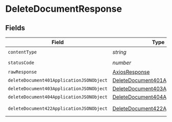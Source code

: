 # DeleteDocumentResponse


## Fields

| Field                                                                                           | Type                                                                                            | Required                                                                                        | Description                                                                                     |
| ----------------------------------------------------------------------------------------------- | ----------------------------------------------------------------------------------------------- | ----------------------------------------------------------------------------------------------- | ----------------------------------------------------------------------------------------------- |
| `contentType`                                                                                   | *string*                                                                                        | :heavy_check_mark:                                                                              | N/A                                                                                             |
| `statusCode`                                                                                    | *number*                                                                                        | :heavy_check_mark:                                                                              | N/A                                                                                             |
| `rawResponse`                                                                                   | [AxiosResponse](https://axios-http.com/docs/res_schema)                                         | :heavy_minus_sign:                                                                              | N/A                                                                                             |
| `deleteDocument401ApplicationJSONObject`                                                        | [DeleteDocument401ApplicationJSON](../../models/operations/deletedocument401applicationjson.md) | :heavy_minus_sign:                                                                              | Unauthenticated                                                                                 |
| `deleteDocument403ApplicationJSONObject`                                                        | [DeleteDocument403ApplicationJSON](../../models/operations/deletedocument403applicationjson.md) | :heavy_minus_sign:                                                                              | Forbidden                                                                                       |
| `deleteDocument404ApplicationJSONObject`                                                        | [DeleteDocument404ApplicationJSON](../../models/operations/deletedocument404applicationjson.md) | :heavy_minus_sign:                                                                              | Not Found                                                                                       |
| `deleteDocument422ApplicationJSONObject`                                                        | [DeleteDocument422ApplicationJSON](../../models/operations/deletedocument422applicationjson.md) | :heavy_minus_sign:                                                                              | Invalid data posted                                                                             |